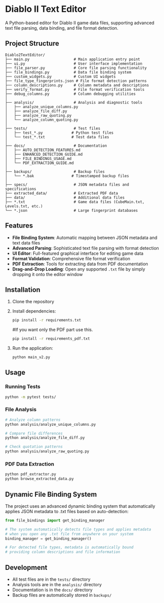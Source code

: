 # Diablo II Text Editor

A Python-based editor for Diablo II game data files, supporting advanced text file parsing, data binding, and file format detection.

## Project Structure

```
Diablo2TextEditor/
├── main.py                    # Main application entry point
├── ui.py                      # User interface implementation
├── file_parser.py             # Core file parsing functionality
├── file_bindings.py           # Data file binding system
├── custom_widgets.py          # Custom UI widgets
├── file_type_fingerprints.json # File format detection patterns
├── column_descriptions.py     # Column metadata and descriptions
├── verify_format.py           # File format verification tools
├── debug_columns.py           # Column debugging utilities
│
├── analysis/                  # Analysis and diagnostic tools
│   ├── analyze_unique_columns.py
│   ├── analyze_file_diff.py
│   ├── analyze_raw_quoting.py
│   └── analyze_column_quoting.py
│
├── tests/                     # Test files
│   ├── test_*.py             # Python test files
│   └── test_*.txt            # Test data files
│
├── docs/                      # Documentation
│   ├── AUTO_DETECTION_FEATURES.md
│   ├── ENHANCED_DETECTION_GUIDE.md
│   ├── FILE_BINDINGS_USAGE.md
│   └── PDF_EXTRACTION_GUIDE.md
│
├── backups/                   # Backup files
│   └── *.bak                 # Timestamped backup files
│
├── specs/                     # JSON metadata files and specifications  
├── extracted_data/            # Extracted PDF data
├── data/                      # Additional data files
├── *.txt                      # Game data files (CubeMain.txt, Levels.txt, etc.)
└── *.json                     # Large fingerprint databases
```
## Features

- **File Binding System**: Automatic mapping between JSON metadata and text data files
- **Advanced Parsing**: Sophisticated text file parsing with format detection
- **UI Editor**: Full-featured graphical interface for editing game data
- **Format Validation**: Comprehensive file format verification
- **PDF Extraction**: Tools for extracting data from PDF documentation
- **Drag-and-Drop Loading**: Open any supported `.txt` file by simply dropping it onto the editor window

## Installation

1. Clone the repository
2. Install dependencies:
   ```bash
   pip install -r requirements.txt
   ```
   #If you want only the PDF part use this.
   ```bash
   pip install -r requirements_pdf.txt
   ```

3. Run the application:
   ```bash
   python main_v2.py
   ```

## Usage

### Running Tests
```bash
python -m pytest tests/
```

### File Analysis
```bash
# Analyze column patterns
python analysis/analyze_unique_columns.py

# Compare file differences  
python analysis/analyze_file_diff.py

# Check quotation patterns
python analysis/analyze_raw_quoting.py
```

### PDF Data Extraction
```bash
python pdf_extractor.py
python browse_extracted_data.py
```

## Dynamic File Binding System

The project uses an advanced dynamic binding system that automatically applies JSON metadata to .txt files based on auto-detection:

```python
from file_bindings import get_binding_manager

# The system automatically detects file types and applies metadata
# when you open any .txt file from anywhere on your system
binding_manager = get_binding_manager()

# For detected file types, metadata is automatically bound
# providing column descriptions and file information
```

## Development

- All test files are in the `tests/` directory
- Analysis tools are in the `analysis/` directory  
- Documentation is in the `docs/` directory
- Backup files are automatically stored in `backups/`
